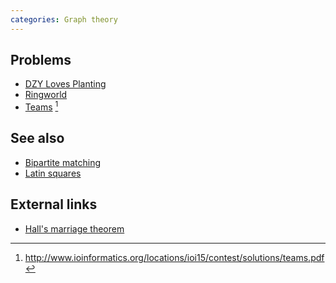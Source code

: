 ```yaml
---
categories: Graph theory
---
```


## Problems
- [DZY Loves Planting](http://codeforces.com/contest/444/problem/E)
- [Ringworld](https://open.kattis.com/problems/ringworld)
- [Teams](http://www.ioinformatics.org/locations/ioi15/contest/day1/teams-en.pdf) [^1]

## See also
- [Bipartite matching]()
- [Latin squares]()

## External links
- [Hall's marriage theorem](https://en.wikipedia.org/wiki/Hall%27s_marriage_theorem)


[^1]: <http://www.ioinformatics.org/locations/ioi15/contest/solutions/teams.pdf>
